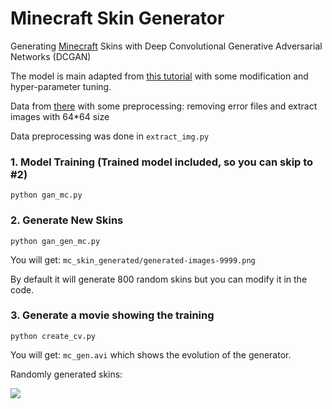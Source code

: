 # Minecraft Skin Generator

Generating [Minecraft](https://www.minecraft.net/en-us/) Skins with Deep Convolutional Generative Adversarial Networks 
(DCGAN)

The model is main adapted from [this tutorial](https://jovian.ai/aakashns/06b-anime-dcgan) with some modification and hyper-parameter tuning.

Data from [there](https://www.kaggle.com/alxmamaev/minecraft-skins/activity) with some preprocessing: removing error files and extract images with 64*64 size

Data preprocessing was done in `extract_img.py`

### 1. Model Training (Trained model included, so you can skip to #2)

```commandline
python gan_mc.py
```

### 2. Generate New Skins

```commandline
python gan_gen_mc.py
```
You will get: `mc_skin_generated/generated-images-9999.png`

By default it will generate 800 random skins but you can modify it in the code.

### 3. Generate a movie showing the training

```commandline
python create_cv.py
```
You will get: `mc_gen.avi` which shows the evolution of the generator.

Randomly generated skins:

![](mc_skin_generated/generated-images-9999.png)
 
